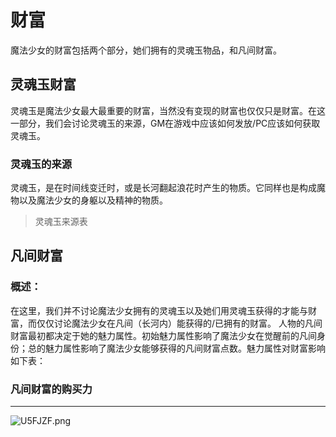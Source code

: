 # 财富

魔法少女的财富包括两个部分，她们拥有的灵魂玉物品，和凡间财富。

## 灵魂玉财富

灵魂玉是魔法少女最大最重要的财富，当然没有变现的财富也仅仅只是财富。在这一部分，我们会讨论灵魂玉的来源，GM在游戏中应该如何发放/PC应该如何获取灵魂玉。

### 灵魂玉的来源

灵魂玉，是在时间线变迁时，或是长河翻起浪花时产生的物质。它同样也是构成魔物以及魔法少女的身躯以及精神的物质。

>灵魂玉来源表



## 凡间财富


### 概述：

在这里，我们并不讨论魔法少女拥有的灵魂玉以及她们用灵魂玉获得的才能与财富，而仅仅讨论魔法少女在凡间（长河内）能获得的/已拥有的财富。
人物的凡间财富最初都决定于她的魅力属性。初始魅力属性影响了魔法少女在觉醒前的凡间身份；总的魅力属性影响了魔法少女能够获得的凡间财富点数。魅力属性对财富影响如下表：





### 凡间财富的购买力





***

<img src="https://s1.ax1x.com/2020/07/20/U5FJZF.png" alt="U5FJZF.png" border="0" />



